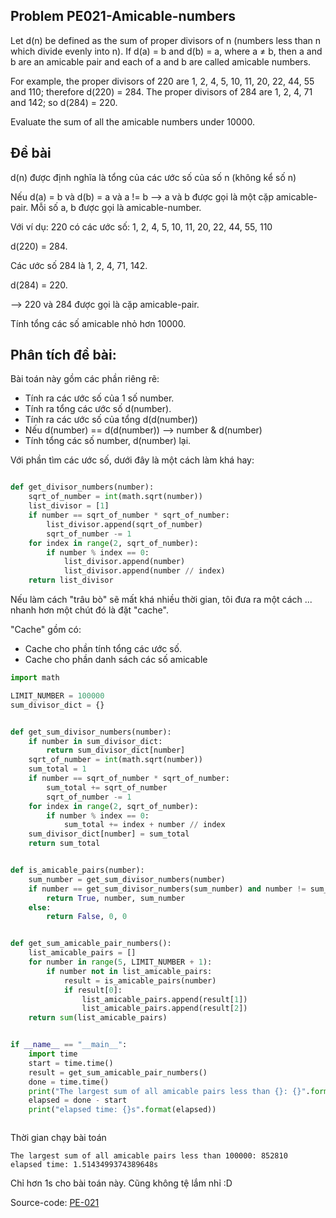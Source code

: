 
## Problem PE021-Amicable-numbers
Let d(n) be defined as the sum of proper divisors of n (numbers less than n which divide evenly into n).
If d(a) = b and d(b) = a, where a ≠ b, then a and b are an amicable pair and each of a and b are called amicable numbers.

For example, the proper divisors of 220 are 1, 2, 4, 5, 10, 11, 20, 22, 44, 55 and 110; therefore d(220) = 284. The proper divisors of 284 are 1, 2, 4, 71 and 142; so d(284) = 220.

Evaluate the sum of all the amicable numbers under 10000.




## Đề bài
d(n) được định nghĩa là tổng của các ước số của số n (không kể số n)

Nếu d(a) = b và d(b) = a và a != b --> a và b được gọi là một cặp amicable-pair. Mỗi số a, b được gọi là amicable-number.

Với ví dụ: 220 có các ước số:  1, 2, 4, 5, 10, 11, 20, 22, 44, 55, 110

d(220) = 284. 

Các ước số 284 là 1, 2, 4, 71, 142.

d(284) = 220.

--> 220 và 284 được gọi là cặp amicable-pair.

Tính tổng các số amicable nhỏ hơn 10000.


## Phân tích đề bài:

Bài toán này gồm các phần riêng rẽ:
- Tính ra các ước số của 1 số number.
- Tính ra tổng các ước số d(number).
- Tính ra các ước số của tổng d(d(number))
- Nếu d(number) == d(d(number)) -->  number & d(number) 
- Tính tổng các số number, d(number) lại.

Với phần tìm các ước số, dưới đây là một cách làm khá hay:

```Python

def get_divisor_numbers(number):
    sqrt_of_number = int(math.sqrt(number))
    list_divisor = [1]
    if number == sqrt_of_number * sqrt_of_number:
        list_divisor.append(sqrt_of_number)
        sqrt_of_number -= 1
    for index in range(2, sqrt_of_number):
        if number % index == 0:
            list_divisor.append(number)
            list_divisor.append(number // index)
    return list_divisor
```

Nếu làm cách "trâu bò" sẽ mất khá nhiều thời gian, tôi đưa ra một cách ... nhanh hơn một chút đó là đặt "cache". 

"Cache" gồm có: 
- Cache cho phần tính tổng các ước số.
- Cache cho phần danh sách các số amicable


```Python
import math

LIMIT_NUMBER = 100000
sum_divisor_dict = {}


def get_sum_divisor_numbers(number):
    if number in sum_divisor_dict:
        return sum_divisor_dict[number]
    sqrt_of_number = int(math.sqrt(number))
    sum_total = 1
    if number == sqrt_of_number * sqrt_of_number:
        sum_total += sqrt_of_number
        sqrt_of_number -= 1
    for index in range(2, sqrt_of_number):
        if number % index == 0:
            sum_total += index + number // index
    sum_divisor_dict[number] = sum_total
    return sum_total


def is_amicable_pairs(number):
    sum_number = get_sum_divisor_numbers(number)
    if number == get_sum_divisor_numbers(sum_number) and number != sum_number:
        return True, number, sum_number
    else:
        return False, 0, 0


def get_sum_amicable_pair_numbers():
    list_amicable_pairs = []
    for number in range(5, LIMIT_NUMBER + 1):
        if number not in list_amicable_pairs:
            result = is_amicable_pairs(number)
            if result[0]:
                list_amicable_pairs.append(result[1])
                list_amicable_pairs.append(result[2])
    return sum(list_amicable_pairs)


if __name__ == "__main__":
    import time
    start = time.time()
    result = get_sum_amicable_pair_numbers()
    done = time.time()
    print("The largest sum of all amicable pairs less than {}: {}".format(LIMIT_NUMBER, result))
    elapsed = done - start
    print("elapsed time: {}s".format(elapsed))



```
Thời gian chạy bài toán

```
The largest sum of all amicable pairs less than 100000: 852810
elapsed time: 1.5143499374389648s

```

Chỉ hơn 1s cho bài toán này. Cũng không tệ lắm nhỉ :D


Source-code:
[PE-021](https://github.com/quangvinh86/python-projecteuler/tree/master/PE-021)
